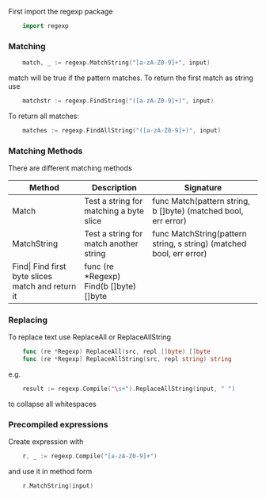 First import the regexp package
```go
    import regexp
```
### Matching
```go
    match, _ := regexp.MatchString("[a-zA-Z0-9]+", input)
```
match will be true if the pattern matches. To return the first match as
string use
```go
    matchstr := regexp.FindString("([a-zA-Z0-9]+)", input)
```
To return all matches:
```go
    matches := regexp.FindAllString("([a-zA-Z0-9]+)", input)
```
### Matching Methods

There are different matching methods


| Method                | Description           | Signature             |
|-----------------------|-----------------------|-----------------------|
| Match                 |Test a string for matching a byte slice|func Match(pattern string, b []byte) (matched bool, err error)|
| MatchString| Test a string for match another string| func MatchString(pattern string, s string) (matched bool, err error)|
| Find\| Find first byte slices match and return it| func (re *Regexp) Find(b []byte) []byte|


### Replacing

To replace text use ReplaceAll or ReplaceAllString
```go
    func (re *Regexp) ReplaceAll(src, repl []byte) []byte
    func (re *Regexp) ReplaceAllString(src, repl string) string
```
e.g.
```go
    result := regexp.Compile("\s+").ReplaceAllString(input, " ")
```
to collapse all whitespaces

### Precompiled expressions

Create expression with
```go
    r, _ := regexp.Compile("[a-zA-Z0-9]+")
```
and use it in method form
```go
    r.MatchString(input)
```
